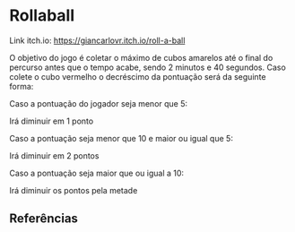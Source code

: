 # Rollaball

Link itch.io: https://giancarlovr.itch.io/roll-a-ball 

O  objetivo do jogo é coletar o máximo de cubos amarelos até o final do percurso antes que o tempo acabe, sendo 2 minutos e 40 segundos. Caso colete o cubo vermelho o decréscimo da pontuação será da seguinte forma:

Caso a pontuação do jogador seja menor que 5:

Irá diminuir em 1 ponto

Caso a pontuação seja menor que 10 e maior ou igual que 5:

Irá diminuir em 2 pontos

Caso a pontuação seja maior que ou igual a 10:

Irá diminuir os pontos pela metade

## Referências

